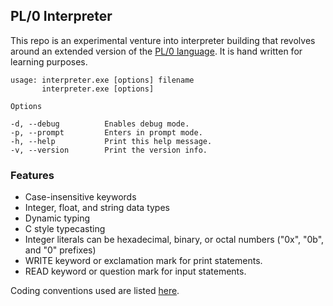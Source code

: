 ## PL/0 Interpreter

This repo is an experimental venture into interpreter building that revolves
around an extended version of the [PL/0 language](https://en.wikipedia.org/wiki/PL/0).
It is hand written for learning purposes.

```
usage: interpreter.exe [options] filename
       interpreter.exe [options]

Options

-d, --debug          Enables debug mode.
-p, --prompt         Enters in prompt mode.
-h, --help           Print this help message.
-v, --version        Print the version info.
```

### Features
 - Case-insensitive keywords
 - Integer, float, and string data types
 - Dynamic typing
 - C style typecasting
 - Integer literals can be hexadecimal, binary, or octal numbers ("0x", "0b", and "0" prefixes)
 - WRITE keyword or exclamation mark for print statements.
 - READ keyword or question mark for input statements.

Coding conventions used are listed [here](https://docs.microsoft.com/en-us/dotnet/csharp/fundamentals/coding-style/coding-conventions).
